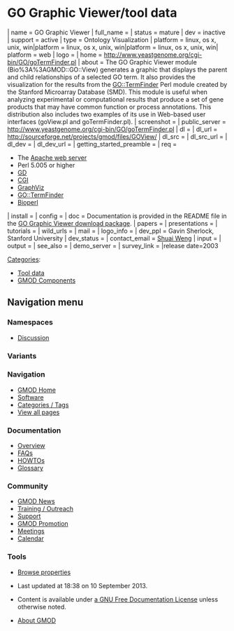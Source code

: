 



<span id="top"></span>


# <span dir="auto">GO Graphic Viewer/tool data</span>









\| name = GO Graphic Viewer \| full_name = \| status =
mature \| dev = inactive \| support = active \| type = Ontology
Visualization \| platform = linux, os x, unix, win\|platform = linux, os
x, unix, win\|platform = linux, os x, unix, win\| platform = web \| logo
= \| home =
<a href="http://www.yeastgenome.org/cgi-bin/GO/goTermFinder.pl"
class="external free"
rel="nofollow">http://www.yeastgenome.org/cgi-bin/GO/goTermFinder.pl</a>
\| about = The GO Graphic Viewer module (Bio%3A%3AGMOD::GO::View) generates
a graphic that displays the parent and child relationships of a selected
GO term. It also provides the visualization for the results from the
<a href="http://search.cpan.org/perldoc?GO::TermFinder"
class="external text" rel="nofollow">GO::TermFinder</a> Perl module
created by the Stanford Microarray Database (SMD). This module is useful
when analyzing experimental or computational results that produce a set
of gene products that may have common function or process annotations.
This distribution also includes two examples of its use in Web-based
user interfaces (goView.pl and goTermFinder.pl). \| screenshot = \|
public_server =
<a href="http://www.yeastgenome.org/cgi-bin/GO/goTermFinder.pl"
class="external free"
rel="nofollow">http://www.yeastgenome.org/cgi-bin/GO/goTermFinder.pl</a>
\| dl = \| dl_url =
<a href="http://sourceforge.net/projects/gmod/files/GOView/"
class="external free"
rel="nofollow">http://sourceforge.net/projects/gmod/files/GOView/</a> \|
dl_src = \| dl_src_url = \| dl_dev = \| dl_dev_url = \|
getting_started_preamble = \| req =

- The <a href="http://www.apache.org" class="external text"
  rel="nofollow">Apache web server</a>
- Perl 5.005 or higher
- <a href="http://search.cpan.org/perldoc?GD" class="external text"
  rel="nofollow">GD</a>
- <a href="http://search.cpan.org/perldoc?CGI" class="external text"
  rel="nofollow">CGI</a>
- <a href="http://www.graphviz.org/" class="external text"
  rel="nofollow">GraphViz</a>
- <a href="http://search.cpan.org/perldoc?GO::TermFinder"
  class="external text" rel="nofollow">GO::TermFinder</a>
- <a href="http://bioperl.org" class="external text"
  rel="nofollow">Bioperl</a>

\| install = \| config = \| doc = Documentation is provided in the
README file in the
<a href="http://sourceforge.net/projects/gmod/files/GOView/"
class="external text" rel="nofollow">GO Graphic Viewer download
package</a>. \| papers = \| presentations = \| tutorials = \| wild_urls
= \| mail = \| logo_info = \| dev_ppl = Gavin Sherlock, Stanford
University \| dev_status = \| contact_email =
<a href="mailto:sweng@stanford.edu" class="external text"
rel="nofollow">Shuai Weng</a> \| input = \| output = \| see_also = \|
demo_server = \| survey_link = \|release date=2003




[Categories](../Special%3ACategories "Special%3ACategories"):

- [Tool data](../Category%3ATool_data "Category%3ATool data")
- [GMOD
  Components](../Category%3AGMOD_Components "Category%3AGMOD Components")






## Navigation menu




### Namespaces

- <span id="ca-talk"><a
  href="http://gmod.org/mediawiki/index.php?title=Talk:GO_Graphic_Viewer/tool_data&amp;action=edit&amp;redlink=1"
  accesskey="t"
  title="Discussion about the content page [t]">Discussion</a></span>


###

### Variants[](#)







<a href="../Main_Page"
style="background-image: url(../../images/GMOD-cogs.png);"
title="Visit the main page"></a>


### Navigation



- <span id="n-GMOD-Home">[GMOD Home](../Main_Page)</span>
- <span id="n-Software">[Software](../GMOD_Components)</span>
- <span id="n-Categories-.2F-Tags">[Categories /
  Tags](../Categories)</span>
- <span id="n-View-all-pages">[View all
  pages](../Special:AllPages)</span>




### Documentation



- <span id="n-Overview">[Overview](../Overview)</span>
- <span id="n-FAQs">[FAQs](../Category%3AFAQ)</span>
- <span id="n-HOWTOs">[HOWTOs](../Category%3AHOWTO)</span>
- <span id="n-Glossary">[Glossary](../Glossary)</span>




### Community



- <span id="n-GMOD-News">[GMOD News](../GMOD_News)</span>
- <span id="n-Training-.2F-Outreach">[Training /
  Outreach](../Training_and_Outreach)</span>
- <span id="n-Support">[Support](../Support)</span>
- <span id="n-GMOD-Promotion">[GMOD Promotion](../GMOD_Promotion)</span>
- <span id="n-Meetings">[Meetings](../Meetings)</span>
- <span id="n-Calendar">[Calendar](../Calendar)</span>




### Tools



- <span id="t-smwbrowselink"><a href="../Special%3ABrowse/GO_Graphic_Viewer-2Ftool_data"
  rel="smw-browse">Browse properties</a></span>





- <span id="footer-info-lastmod">Last updated at 18:38 on 10 September 2013.</span>
<!-- - <span id="footer-info-viewcount">12,057 page views.</span> -->
- <span id="footer-info-copyright">Content is available under
  <a href="http://www.gnu.org/licenses/fdl-1.3.html" class="external"
  rel="nofollow">a GNU Free Documentation License</a> unless otherwise
  noted.</span>

<!-- -->

- <span id="footer-places-about">[About
  GMOD](../GMOD%3AAbout "GMOD%3AAbout")</span>

<!-- -->


